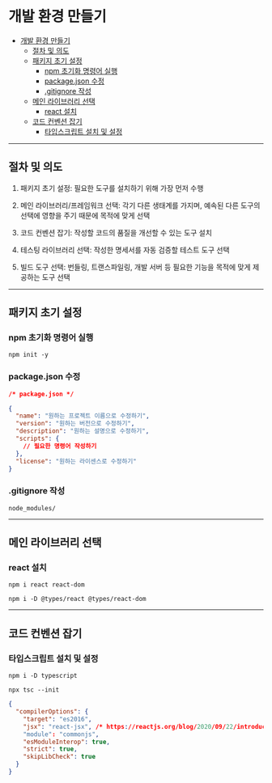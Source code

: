 # 개발 환경 만들기
- [개발 환경 만들기](#개발-환경-만들기)
  * [절차 및 의도](#절차-및-의도)
  * [패키지 초기 설정](#패키지-초기-설정)
    + [npm 초기화 명령어 실행](#npm-초기화-명령어-실행)
    + [package.json 수정](#packagejson-수정)
    + [.gitignore 작성](#gitignore-작성)
  * [메인 라이브러리 선택](#메인-라이브러리-선택)
    + [react 설치](#react-설치)
  * [코드 컨벤션 잡기](#코드-컨벤션-잡기)
    + [타입스크립트 설치 및 설정](#타입스크립트-설치-및-설정)


---


## 절차 및 의도
1. 패키지 초기 설정: 필요한 도구를 설치하기 위해 가장 먼저 수행

2. 메인 라이브러리/프레임워크 선택: 각기 다른 생태계를 가지며, 예속된 다른 도구의 선택에 영향을 주기 때문에 목적에 맞게 선택

3. 코드 컨벤션 잡기: 작성할 코드의 품질을 개선할 수 있는 도구 설치

4. 테스팅 라이브러리 선택: 작성한 명세서를 자동 검증할 테스트 도구 선택

5. 빌드 도구 선택: 번들링, 트랜스파일링, 개발 서버 등 필요한 기능을 목적에 맞게 제공하는 도구 선택


---


## 패키지 초기 설정

### npm 초기화 명령어 실행
```shell
npm init -y
```

### package.json 수정
```json
/* package.json */

{
  "name": "원하는 프로젝트 이름으로 수정하기",
  "version": "원하는 버전으로 수정하기",
  "description": "원하는 설명으로 수정하기",
  "scripts": {
    // 필요한 명령어 작성하기
  },
  "license": "원하는 라이센스로 수정하기"
}
```

### .gitignore 작성
```text
node_modules/
```


---


## 메인 라이브러리 선택

### react 설치
```shell
npm i react react-dom
```
```shell
npm i -D @types/react @types/react-dom
```


---


## 코드 컨벤션 잡기

### 타입스크립트 설치 및 설정
```shell
npm i -D typescript
```
```shell
npx tsc --init
```
```json
{
  "compilerOptions": {
    "target": "es2016",
    "jsx": "react-jsx", /* https://reactjs.org/blog/2020/09/22/introducing-the-new-jsx-transform.html */
    "module": "commonjs",
    "esModuleInterop": true,
    "strict": true,
    "skipLibCheck": true
  }
}
```